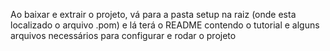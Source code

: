 Ao baixar e extrair o projeto,
vá para a pasta setup na raiz (onde esta localizado o arquivo .pom)
e lá terá o README contendo o tutorial e alguns arquivos necessários para configurar
e rodar o projeto
